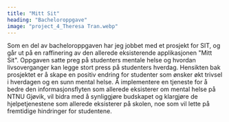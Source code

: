 ```yaml
---
title: "Mitt Sit"
heading: "Bacheloroppgave"
image: "project_4_Theresa Tran.webp"
---
```


Som en del av bacheloroppgaven har jeg jobbet med et prosjekt for SIT, og går ut på en raffinering av den allerede eksisterende applikasjonen "Mitt Sit". Oppgaven satte preg på studenters mentale helse og hvordan livsoverganger kan legge stort press på studenters hverdag. Hensikten bak prosjektet er å skape en positiv endring for studenter som ønsker økt trivsel i hverdagen og en sunn mental helse. Å implementere en tjeneste for å bedre den informasjonsflyten som allerede eksisterer om mental helse på NTNU Gjøvik, vil bidra med å synliggjøre budskapet og klargjøre de hjelpetjenestene som allerede eksisterer på skolen, noe som vil lette på fremtidige hindringer for studentene.
